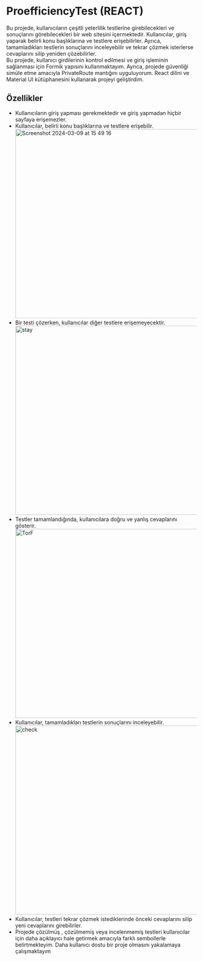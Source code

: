 # ProefficiencyTest (REACT)
Bu projede, kullanıcıların çeşitli yeterlilik testlerine girebilecekleri ve sonuçlarını görebilecekleri bir web sitesini içermektedir. Kullanıcılar, giriş yaparak belirli konu başlıklarına ve testlere erişebilirler. Ayrıca, tamamladıkları testlerin sonuçlarını inceleyebilir ve tekrar çözmek isterlerse cevaplarını silip yeniden çözebilirler.  
Bu projede, kullanıcı girdilerinin kontrol edilmesi ve giriş işleminin sağlanması için Formik yapısını kullanmaktayım. Ayrıca, projede güvenliği simüle etme amacıyla PrivateRoute mantığını uyguluyorum. React dilini ve Material UI kütüphanesini kullanarak projeyi geliştirdim.

## Özellikler
- Kullanıcıların giriş yapması gerekmektedir ve giriş yapmadan hiçbir sayfaya erişemezler.
- Kullanıcılar, belirli konu başlıklarına ve testlere erişebilir.  
  <img width="500" alt="Screenshot 2024-03-09 at 15 49 16" src="https://github.com/uekrem/ProefficiencyTest/assets/110349452/6bf61bcb-d4f1-40e2-ae5f-51438ce7fa68">
- Bir testi çözerken, kullanıcılar diğer testlere erişemeyecektir.  
  <img width="500" alt="stay" src="https://github.com/uekrem/ProefficiencyTest/assets/110349452/7c5c1b44-24fb-4be2-99a5-486f37ae67c7">
- Testler tamamlandığında, kullanıcılara doğru ve yanlış cevaplarını gösterir.  
  <img width="500" alt="TorF" src="https://github.com/uekrem/ProefficiencyTest/assets/110349452/f7c841cf-0d55-470e-a70b-6a3004f3cb6d">
- Kullanıcılar, tamamladıkları testlerin sonuçlarını inceleyebilir.  
  <img width="500" alt="check" src="https://github.com/uekrem/ProefficiencyTest/assets/110349452/b21cead9-1b9f-4f5f-875c-52da8595bddf">
- Kullanıcılar, testleri tekrar çözmek istediklerinde önceki cevaplarını silip yeni cevaplarını girebilirler.
- Projede çözülmüş , çözülmemiş veya incelenmemiş testleri kullanıcılar için daha açıklayıcı hale getirmek amacıyla farklı sembollerle belirtmekteyim. Daha kullanıcı dostu bir proje olmasını yakalamaya çalışmaktayım
